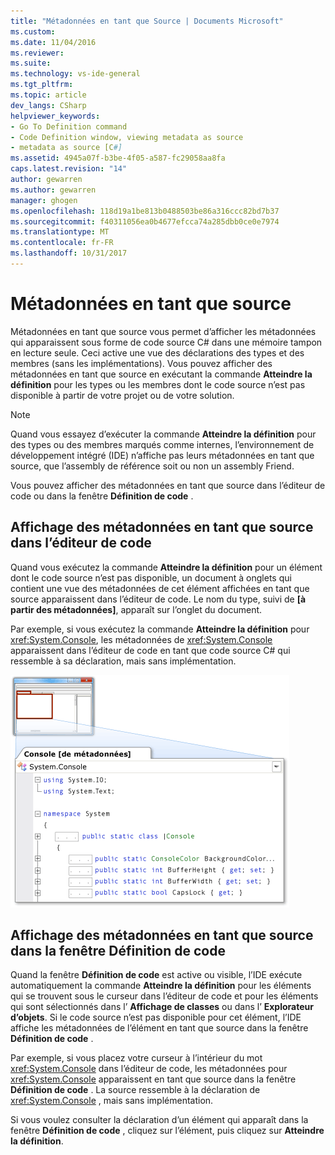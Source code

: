 ```yaml
---
title: "Métadonnées en tant que Source | Documents Microsoft"
ms.custom: 
ms.date: 11/04/2016
ms.reviewer: 
ms.suite: 
ms.technology: vs-ide-general
ms.tgt_pltfrm: 
ms.topic: article
dev_langs: CSharp
helpviewer_keywords:
- Go To Definition command
- Code Definition window, viewing metadata as source
- metadata as source [C#]
ms.assetid: 4945a07f-b3be-4f05-a587-fc29058aa8fa
caps.latest.revision: "14"
author: gewarren
ms.author: gewarren
manager: ghogen
ms.openlocfilehash: 118d19a1be813b0488503be86a316ccc82bd7b37
ms.sourcegitcommit: f40311056ea0b4677efcca74a285dbb0ce0e7974
ms.translationtype: MT
ms.contentlocale: fr-FR
ms.lasthandoff: 10/31/2017
---
```

# <a name="metadata-as-source"></a>Métadonnées en tant que source
Métadonnées en tant que source vous permet d’afficher les métadonnées qui apparaissent sous forme de code source C# dans une mémoire tampon en lecture seule. Ceci active une vue des déclarations des types et des membres (sans les implémentations). Vous pouvez afficher des métadonnées en tant que source en exécutant la commande **Atteindre la définition** pour les types ou les membres dont le code source n’est pas disponible à partir de votre projet ou de votre solution.  
  
> [!NOTE]
>  Quand vous essayez d’exécuter la commande **Atteindre la définition** pour des types ou des membres marqués comme internes, l’environnement de développement intégré (IDE) n’affiche pas leurs métadonnées en tant que source, que l’assembly de référence soit ou non un assembly Friend.  
  
 Vous pouvez afficher des métadonnées en tant que source dans l’éditeur de code ou dans la fenêtre **Définition de code** .  
  
## <a name="viewing-metadata-as-source-in-the-code-editor"></a>Affichage des métadonnées en tant que source dans l’éditeur de code  
 Quand vous exécutez la commande **Atteindre la définition** pour un élément dont le code source n’est pas disponible, un document à onglets qui contient une vue des métadonnées de cet élément affichées en tant que source apparaissent dans l’éditeur de code. Le nom du type, suivi de **[à partir des métadonnées]**, apparaît sur l’onglet du document.  
  
 Par exemple, si vous exécutez la commande **Atteindre la définition** pour <xref:System.Console>, les métadonnées de <xref:System.Console> apparaissent dans l’éditeur de code en tant que code source C# qui ressemble à sa déclaration, mais sans implémentation.  
  
 ![Métadonnées en tant que Source](../csharp-ide/media/metadatasource.png "MetadataSource")  
  
## <a name="viewing-metadata-as-source-in-the-code-definition-window"></a>Affichage des métadonnées en tant que source dans la fenêtre Définition de code  
 Quand la fenêtre **Définition de code** est active ou visible, l’IDE exécute automatiquement la commande **Atteindre la définition** pour les éléments qui se trouvent sous le curseur dans l’éditeur de code et pour les éléments qui sont sélectionnés dans l’ **Affichage de classes** ou dans l’ **Explorateur d’objets**. Si le code source n’est pas disponible pour cet élément, l’IDE affiche les métadonnées de l’élément en tant que source dans la fenêtre **Définition de code** .  
  
 Par exemple, si vous placez votre curseur à l’intérieur du mot <xref:System.Console> dans l’éditeur de code, les métadonnées pour <xref:System.Console> apparaissent en tant que source dans la fenêtre **Définition de code** . La source ressemble à la déclaration de <xref:System.Console> , mais sans implémentation.  
  
 Si vous voulez consulter la déclaration d’un élément qui apparaît dans la fenêtre **Définition de code** , cliquez sur l’élément, puis cliquez sur **Atteindre la définition**.